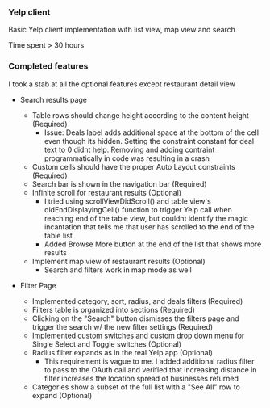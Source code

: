 ### Yelp client

Basic Yelp client implementation with list view, map view and search

Time spent > 30 hours

### Completed features

I took a stab at all the optional features except restaurant detail view

- Search results page
    - Table rows should change height according to the content height (Required)
        - Issue: Deals label adds additional space at the bottom of the cell even though its hidden. Setting the constraint constant for deal text to 0 didnt help. Removing and adding contraint programmatically in code was resulting in a crash
    - Custom cells should have the proper Auto Layout constraints (Required)
    - Search bar is shown in the navigation bar (Required)
    - Infinite scroll for restaurant results (Optional)
        - I tried using scrollViewDidScroll() and table view's didEndDisplayingCell() function to trigger Yelp call when reaching end of the table view, but couldnt identify the magic incantation that tells me that user has scrolled to the end of the table list
        - Added Browse More button at the end of the list that shows more results
    - Implement map view of restaurant results (Optional)
        - Search and filters work in map mode as well

- Filter Page
    - Implemented category, sort, radius, and deals filters (Required)
    - Filters table is organized into sections (Required)
    - Clicking on the "Search" button dismisses the filters page and trigger the search w/ the new filter settings (Required)
    - Implemented custom switches and custom drop down menu for Single Select and Toggle switches (Optional)
    - Radius filter expands as in the real Yelp app (Optional)
        - This requirement is vague to me. I added additional radius filter to pass to the OAuth call and verified that increasing distance in filter increases the location spread of businesses returned
    - Categories show a subset of the full list with a "See All" row to expand (Optional)
